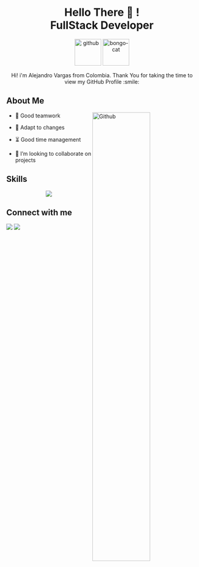 <h1 align="center">Hello There 👋 ! <br> FullStack Developer</h1>
<p align="center">
  <img alt="github" src="https://user-images.githubusercontent.com/5713670/87202985-820dcb80-c2b6-11ea-9f56-7ec461c497c3.gif" height="70px" width="70px">
  <img alt="bongo-cat" src="https://c.tenor.com/fYg91qBpDdgAAAAi/bongo-cat-transparent.gif" height="70px" width="70px">
</p>


<p align="center"></p>

<p align='center' size='20px'>
  Hi! i'm Alejandro Vargas from Colombia. Thank You for taking the time to view my GitHub Profile :smile: <br/></p>
  
<h2> About Me</h2>

<img width="55%" align="right" alt="Github" src="https://raw.githubusercontent.com/onimur/.github/master/.resources/git-header.svg" />

- 🔭 Good teamwork
  
- 🌱 Adapt to changes
  
- ⏳ Good time management
  
- 💬 I’m looking to collaborate on projects

<h2> Skills</h2>
<p align="center">
  <a href="https://skillicons.dev">
    <img src="https://skillicons.dev/icons?i=git,github,html,css,bootstrap,js,react,nodejs,py,django,flask,mysql,firebase,linux,figma" />
  </a>
</p>



<h2> Connect with me</h2>
<a href='https://www.linkedin.com/in/alejandrovargascuartas' target="_blank"><img src="https://skillicons.dev/icons?i=linkedin"/></a>
<a href='mailto:alejandrovargascuartas@gmail.com' target="_blank"><img src="https://skillicons.dev/icons?i=gmail"/></a>
